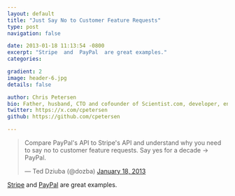 ```yaml
---
layout: default
title: "Just Say No to Customer Feature Requests"
type: post
navigation: false

date: 2013-01-18 11:13:54 -0800
excerpt: "Stripe  and  PayPal  are great examples."
categories:

gradient: 2
image: header-6.jpg
details: false

author: Chris Petersen
bio: Father, husband, CTO and cofounder of Scientist.com, developer, entrepreneur and technologist.
twitter: https://x.com/cpetersen
github: https://github.com/cpetersen

---
```


<blockquote class="twitter-tweet"><p>Compare PayPal's API to Stripe's API and understand why you need to say no to customer feature requests. Say yes for a decade -&gt; PayPal.</p>&mdash; Ted Dziuba (@dozba) <a href="https://twitter.com/dozba/status/292326675985887232">January 18, 2013</a></blockquote>
<script async src="//platform.twitter.com/widgets.js" charset="utf-8"></script>

 [Stripe](https://stripe.com)  and  [PayPal](https://www.paypal.com)  are great examples.
